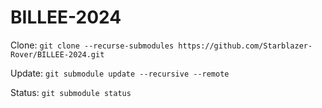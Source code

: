 # BILLEE-2024

Clone: ```git clone --recurse-submodules https://github.com/Starblazer-Rover/BILLEE-2024.git```

Update: ```git submodule update --recursive --remote```

Status: ```git submodule status```